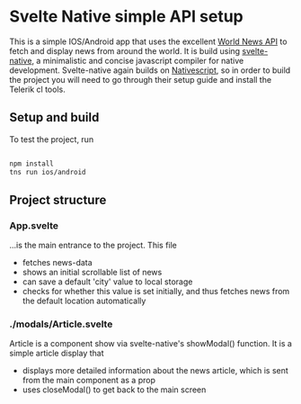 # Svelte Native simple API setup

This is a simple IOS/Android app that uses the excellent <a href='https://newsapi.org/'>World News API</a> to fetch and display news from around the world. It is build using <a href='https://svelte-native.technology/'>svelte-native</a>, a minimalistic and concise javascript compiler for native development. Svelte-native again builds on <a href='https://www.nativescript.org/'>Nativescript</a>, so in order to build the project you will need to go through their setup guide and install the Telerik cl tools. 

## Setup and build
To test the project, run
```html

npm install
tns run ios/android

```
## Project structure
### App.svelte 
...is the main entrance to the project. This file 
- fetches news-data
- shows an initial scrollable list of news 
- can save a default 'city' value to local storage 
- checks for whether this value is set initially, and thus fetches news from the default location automatically

### ./modals/Article.svelte
Article is a component show via svelte-native's showModal() function. It is a simple article display that
- displays more detailed information about the news article, which is sent from the main component as a prop
- uses closeModal() to get back to the main screen 
   

